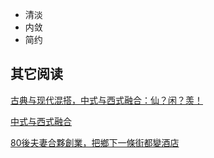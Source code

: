 - 清淡
- 内敛
- 简约

## 其它阅读

[古典与现代混搭，中式与西式融合：仙？闲？羡！](https://www.youtube.com/watch?v=RUcizR3KJIU)

[中式与西式融合](https://www.youtube.com/watch?v=WHzHfwcbJ8Y)

[80後夫妻合夥創業，把鄉下一條街都變酒店](https://www.youtube.com/watch?v=g3qjMc_oey0)
